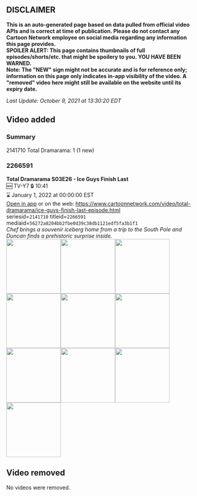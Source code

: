 ## DISCLAIMER
**This is an auto-generated page based on data pulled from official video APIs and is correct at time of publication. Please do not contact any Cartoon Network employee on social media regarding any information this page provides.**  
**SPOILER ALERT: This page contains thumbnails of full episodes/shorts/etc. that might be spoilery to you. YOU HAVE BEEN WARNED.**  
**Note: The "NEW" sign might not be accurate and is for reference only; information on this page only indicates in-app visibility of the video. A "removed" video here might still be available on the website until its expiry date.**  

_Last Update: October 9, 2021 at 13:30:20 EDT_
## Video added
### Summary
2141710 Total Dramarama: 1 (1 new)  
### 2266591
**Total Dramarama S03E26 - Ice Guys Finish Last**  
🆕 TV-Y7 🔒 10:41  
⌛ January 1, 2022 at 00:00:00 EST  
[Open in app](https://cnvideo.sercomkc.org/redirector.html?type=cnapp&seriesid=2141710&titleid=2266591&mediaid=56272a8204bb2fbe0d39c38db1121edf5fa3b1f1) or on the web: https://www.cartoonnetwork.com/video/total-dramarama/ice-guys-finish-last-episode.html  
seriesid=`2141710` titleid=`2266591` mediaid=`56272a8204bb2fbe0d39c38db1121edf5fa3b1f1`  
_Chef brings a souvenir iceberg home from a trip to the South Pole and Duncan finds a prehistoric surprise inside._  
<a href="https://s3.amazonaws.com/cartoonorchestrator/2266591_001_1280x720.jpg"><img src="https://s3.amazonaws.com/cartoonorchestrator/2266591_001_640x360.jpg" height="144px" /></a><a href="https://s3.amazonaws.com/cartoonorchestrator/2266591_002_1280x720.jpg"><img src="https://s3.amazonaws.com/cartoonorchestrator/2266591_002_640x360.jpg" height="144px" /></a><a href="https://s3.amazonaws.com/cartoonorchestrator/2266591_003_1280x720.jpg"><img src="https://s3.amazonaws.com/cartoonorchestrator/2266591_003_640x360.jpg" height="144px" /></a><a href="https://s3.amazonaws.com/cartoonorchestrator/2266591_004_1280x720.jpg"><img src="https://s3.amazonaws.com/cartoonorchestrator/2266591_004_640x360.jpg" height="144px" /></a><a href="https://s3.amazonaws.com/cartoonorchestrator/2266591_005_1280x720.jpg"><img src="https://s3.amazonaws.com/cartoonorchestrator/2266591_005_640x360.jpg" height="144px" /></a><a href="https://s3.amazonaws.com/cartoonorchestrator/2266591_006_1280x720.jpg"><img src="https://s3.amazonaws.com/cartoonorchestrator/2266591_006_640x360.jpg" height="144px" /></a><a href="https://s3.amazonaws.com/cartoonorchestrator/2266591_007_1280x720.jpg"><img src="https://s3.amazonaws.com/cartoonorchestrator/2266591_007_640x360.jpg" height="144px" /></a><a href="https://s3.amazonaws.com/cartoonorchestrator/2266591_008_1280x720.jpg"><img src="https://s3.amazonaws.com/cartoonorchestrator/2266591_008_640x360.jpg" height="144px" /></a><a href="https://s3.amazonaws.com/cartoonorchestrator/2266591_009_1280x720.jpg"><img src="https://s3.amazonaws.com/cartoonorchestrator/2266591_009_640x360.jpg" height="144px" /></a><a href="https://s3.amazonaws.com/cartoonorchestrator/2266591_010_1280x720.jpg"><img src="https://s3.amazonaws.com/cartoonorchestrator/2266591_010_640x360.jpg" height="144px" /></a>
## Video removed
No videos were removed.  

